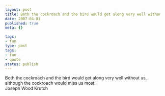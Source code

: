 ```yaml
---
layout: post
title: Both the cockroach and the bird would get along very well without us, although the cockroach would miss us most.
date: 2007-04-01
published: true
meta: {}

tags:
- fun
type: post
tags:
- fun
- quote
status: publish
---
```

Both the cockroach and the bird would get along very well without us, although the cockroach would miss us most.<br />Joseph Wood Krutch
